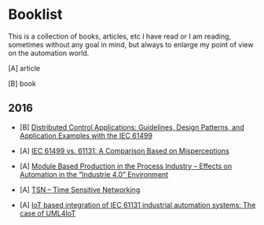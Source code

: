 # Booklist

This is a collection of books, articles, etc I have read or I am reading, sometimes without any goal in mind, but always to enlarge my point of view on the automation world.

[A] article

[B] book

## 2016

* [B] [Distributed Control Applications: Guidelines, Design Patterns, and Application Examples with the IEC 61499][dca]

[dca]: https://github.com/mzonta/booklist/wiki/Distributed-Control-Applications:-Guidelines,-Design-Patterns,-and-Application-Examples-with-the-IEC-61499

* [A] [IEC 61499 vs. 61131: A Comparison Based on Misperceptions][iec61499-61131]

[iec61499-61131]: https://github.com/mzonta/booklist/wiki/IEC-61499-vs.-61131:-A-Comparison-Based-on-Misperceptions

* [A] [Module Based Production in the Process Industry – Effects on Automation in the “Industrie 4.0” Environment][zvei-ne148]

[zvei-ne148]: https://github.com/mzonta/booklist/wiki/Module-Based-Production-in-the-Process-Industry-%E2%80%93-Effects-on-Automation-in-the-%E2%80%9CIndustrie-4.0%E2%80%9D-Environment

* [A] [TSN – Time Sensitive Networking][tsn-belden]

[tsn-belden]: https://github.com/mzonta/booklist/wiki/TSN-%E2%80%93-Time-Sensitive-Networking

* [A] [IoT based integration of IEC 61131 industrial automation systems: The case of UML4IoT][uml4iot]

[uml4iot]: https://github.com/mzonta/booklist/wiki/IoT-based-integration-of-IEC-61131-industrial-automation-systems:-The-case-of-UML4IoT
